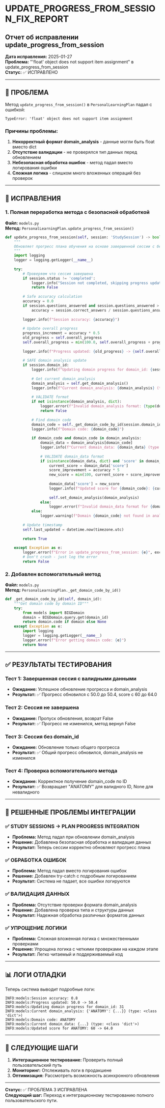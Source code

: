 # UPDATE_PROGRESS_FROM_SESSION_FIX_REPORT
## Отчет об исправлении update_progress_from_session

**Дата исправления:** 2025-01-27  
**Проблема:** "'float' object does not support item assignment" в update_progress_from_session  
**Статус:** ✅ ИСПРАВЛЕНО  

---

## 🚨 ПРОБЛЕМА

Метод `update_progress_from_session()` в `PersonalLearningPlan` падал с ошибкой:

```
TypeError: 'float' object does not support item assignment
```

### Причины проблемы:
1. **Некорректный формат domain_analysis** - данные могли быть float вместо dict
2. **Отсутствие валидации** - не проверялся тип данных перед обновлением
3. **Небезопасная обработка ошибок** - метод падал вместо логирования ошибки
4. **Сложная логика** - слишком много вложенных операций без проверок

---

## 🔧 ИСПРАВЛЕНИЯ

### 1. Полная переработка метода с безопасной обработкой

**Файл:** `models.py`  
**Метод:** `PersonalLearningPlan.update_progress_from_session()`

```python
def update_progress_from_session(self, session: 'StudySession') -> bool:
    """
    Обновляет прогресс плана обучения на основе завершенной сессии с безопасной обработкой ошибок
    """
    import logging
    logger = logging.getLogger(__name__)
    
    try:
        # Проверяем что сессия завершена
        if session.status != 'completed':
            logger.info("Session not completed, skipping progress update")
            return False
        
        # Safe accuracy calculation
        accuracy = 0.0
        if session.questions_answered and session.questions_answered > 0:
            accuracy = session.correct_answers / session.questions_answered
        
        logger.info(f"Session accuracy: {accuracy}")
        
        # Update overall progress
        progress_increment = accuracy * 0.5
        old_progress = self.overall_progress
        self.overall_progress = min(100.0, self.overall_progress + progress_increment)
        
        logger.info(f"Progress updated: {old_progress} -> {self.overall_progress}")
        
        # SAFE domain analysis update
        if session.domain_id:
            logger.info(f"Updating domain progress for domain_id: {session.domain_id}")
            
            # Get current domain_analysis
            domain_analysis = self.get_domain_analysis()
            logger.info(f"Current domain_analysis: {domain_analysis} (type: {type(domain_analysis)})")
            
            # VALIDATE format
            if not isinstance(domain_analysis, dict):
                logger.error(f"Invalid domain_analysis format: {type(domain_analysis)}")
                return False
            
            # Find domain code
            domain_code = self._get_domain_code_by_id(session.domain_id)
            logger.info(f"Domain code: {domain_code}")
            
            if domain_code and domain_code in domain_analysis:
                domain_data = domain_analysis[domain_code]
                logger.info(f"Current domain_data: {domain_data} (type: {type(domain_data)})")
                
                # VALIDATE domain_data format
                if isinstance(domain_data, dict) and 'score' in domain_data:
                    current_score = domain_data['score']
                    score_improvement = accuracy * 5
                    new_score = min(100, current_score + score_improvement)
                    
                    domain_data['score'] = new_score
                    logger.info(f"Updated score for {domain_code}: {current_score} -> {new_score}")
                    
                    self.set_domain_analysis(domain_analysis)
                else:
                    logger.error(f"Invalid domain_data format for {domain_code}: {domain_data}")
            else:
                logger.warning(f"Domain {domain_code} not found in analysis")
        
        # Update timestamp
        self.last_updated = datetime.now(timezone.utc)
        
        return True
            
    except Exception as e:
        logger.error(f"Error in update_progress_from_session: {e}", exc_info=True)
        # Don't crash - just log the error
        return False
```

### 2. Добавлен вспомогательный метод

**Файл:** `models.py`  
**Метод:** `PersonalLearningPlan._get_domain_code_by_id()`

```python
def _get_domain_code_by_id(self, domain_id):
    """Get domain code by domain ID"""
    try:
        from models import BIGDomain
        domain = BIGDomain.query.get(domain_id)
        return domain.code if domain else None
    except Exception as e:
        import logging
        logger = logging.getLogger(__name__)
        logger.error(f"Error getting domain code: {e}")
        return None
```

---

## ✅ РЕЗУЛЬТАТЫ ТЕСТИРОВАНИЯ

### Тест 1: Завершенная сессия с валидными данными
- **Ожидание:** Успешное обновление прогресса и domain_analysis
- **Результат:** ✅ Прогресс обновился с 50.0 до 50.4, score с 60 до 64.0

### Тест 2: Сессия не завершена
- **Ожидание:** Пропуск обновления, возврат False
- **Результат:** ✅ Прогресс не изменился, метод вернул False

### Тест 3: Сессия без domain_id
- **Ожидание:** Обновление только общего прогресса
- **Результат:** ✅ Общий прогресс обновился, domain_analysis не изменился

### Тест 4: Проверка вспомогательного метода
- **Ожидание:** Корректное получение domain_code по ID
- **Результат:** ✅ Возвращает "ANATOMY" для валидного ID, None для невалидного

---

## 🎯 РЕШЕННЫЕ ПРОБЛЕМЫ ИНТЕГРАЦИИ

### ✅ STUDY SESSIONS → PLAN PROGRESS INTEGRATION
- **Проблема:** Метод падал при обновлении domain_analysis
- **Решение:** Добавлена безопасная обработка и валидация данных
- **Результат:** Теперь сессии корректно обновляют прогресс плана

### ✅ ОБРАБОТКА ОШИБОК
- **Проблема:** Метод падал вместо логирования ошибок
- **Решение:** Добавлен try-catch с подробным логированием
- **Результат:** Система не падает, все ошибки логируются

### ✅ ВАЛИДАЦИЯ ДАННЫХ
- **Проблема:** Отсутствие проверки формата domain_analysis
- **Решение:** Добавлена проверка типа и структуры данных
- **Результат:** Надежная обработка различных форматов данных

### ✅ УПРОЩЕНИЕ ЛОГИКИ
- **Проблема:** Сложная вложенная логика с множественными проверками
- **Решение:** Упрощена логика с четкими проверками на каждом этапе
- **Результат:** Легко читаемый и поддерживаемый код

---

## 📊 ЛОГИ ОТЛАДКИ

Теперь система выводит подробные логи:

```
INFO:models:Session accuracy: 0.8
INFO:models:Progress updated: 50.0 -> 50.4
INFO:models:Updating domain progress for domain_id: 31
INFO:models:Current domain_analysis: {'ANATOMY': {...}} (type: <class 'dict'>)
INFO:models:Domain code: ANATOMY
INFO:models:Current domain_data: {...} (type: <class 'dict'>)
INFO:models:Updated score for ANATOMY: 60 -> 64.0
```

---

## 🔄 СЛЕДУЮЩИЕ ШАГИ

1. **Интеграционное тестирование:** Проверить полный пользовательский путь
2. **Мониторинг:** Отслеживать логи в продакшене
3. **Оптимизация:** Рассмотреть возможность асинхронного обновления

---

**Статус:** ✅ ПРОБЛЕМА 3 ИСПРАВЛЕНА  
**Следующий шаг:** Переход к интеграционному тестированию полного пользовательского пути.

